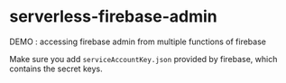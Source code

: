 # serverless-firebase-admin

DEMO : accessing firebase admin from multiple functions of firebase

Make sure you add `serviceAccountKey.json` provided by firebase, which contains the secret keys.
